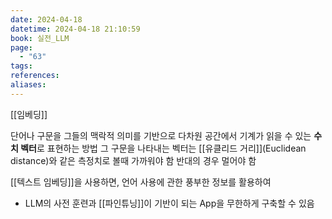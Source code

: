 ```yaml
---
date: 2024-04-18
datetime: 2024-04-18 21:10:59
book: 실전_LLM
page:
  - "63"
tags: 
references: 
aliases:
---
```

[[임베딩]]

단어나 구문을 그들의 맥락적 의미를 기반으로
다차원 공간에서 기계가 읽을 수 있는 **수치 벡터**로 표현하는 방법
그 구문을 나타내는 벡터는 [[유클리드 거리]](Euclidean distance)와 같은 측정치로 볼때 가까워야 함
반대의 경우 멀어야 함


[[텍스트 임베딩]]을 사용하면, 언어 사용에 관한 풍부한 정보를 활용하여
- LLM의 사전 훈련과 [[파인튜닝]]이 기반이 되는 App을 무한하게 구축할 수 있음